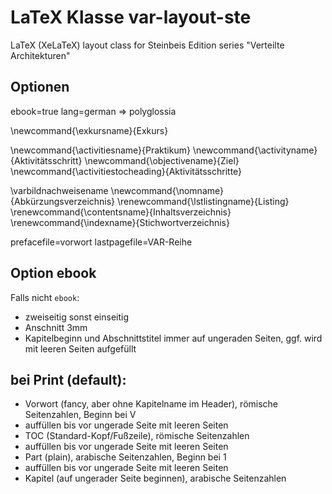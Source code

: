 # LaTeX Klasse var-layout-ste
LaTeX (XeLaTeX) layout class for Steinbeis Edition series "Verteilte Architekturen"

## Optionen

ebook=true
lang=german => polyglossia

\newcommand{\exkursname}{Exkurs}

\newcommand{\activitiesname}{Praktikum}
\newcommand{\activityname}{Aktivitätsschritt}
\newcommand{\objectivename}{Ziel}
\newcommand{\activitiestocheading}{Aktivitätsschritte}

\varbildnachweisename
\newcommand{\nomname}{Abkürzungsverzeichnis}
\renewcommand{\lstlistingname}{Listing}
\renewcommand{\contentsname}{Inhaltsverzeichnis}
\renewcommand{\indexname}{Stichwortverzeichnis}

prefacefile=vorwort
lastpagefile=VAR-Reihe


## Option ebook
Falls nicht ``ebook``:
- zweiseitig sonst einseitig
- Anschnitt 3mm
- Kapitelbeginn und Abschnittstitel immer auf ungeraden Seiten, ggf. wird mit leeren Seiten aufgefüllt


## bei Print (default):
- Vorwort (fancy, aber ohne Kapitelname im Header), römische Seitenzahlen, Beginn bei V
- auffüllen bis vor ungerade Seite mit leeren Seiten
- TOC (Standard-Kopf/Fußzeile), römische Seitenzahlen
- auffüllen bis vor ungerade Seite mit leeren Seiten
- Part (plain), arabische Seitenzahlen, Beginn bei 1
- auffüllen bis vor ungerade Seite mit leeren Seiten
- Kapitel (auf ungerader Seite beginnen), arabische Seitenzahlen
